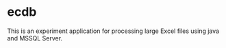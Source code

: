 # ecdb
This is an experiment application for processing large Excel files using 
java and MSSQL Server.
